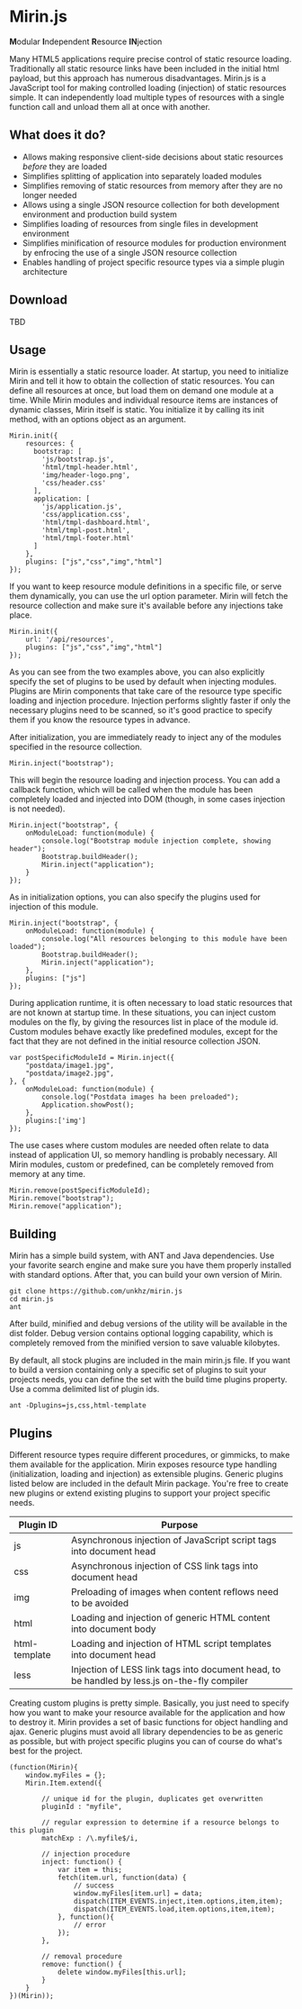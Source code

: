 Mirin.js
========

**M**odular **I**ndependent **R**esource **IN**jection

Many HTML5 applications require precise control of static resource loading. Traditionally all static resource links have been included in the initial html payload, but this approach has numerous disadvantages. Mirin.js is a JavaScript tool for making controlled loading (injection) of static resources simple. It can independently load multiple types of resources with a single function call and unload them all at once with another.

What does it do?
----------------

- Allows making responsive client-side decisions about static resources _before_ they are loaded
- Simplifies splitting of application into separately loaded modules
- Simplifies removing of static resources from memory after they are no longer needed
- Allows using a single JSON resource collection for both development environment and production build system
- Simplifies loading of resources from single files in development environment
- Simplifies minification of resource modules for production environment by enfrocing the use of a single JSON resource collection
- Enables handling of project specific resource types via a simple plugin architecture

Download
--------

TBD

Usage
-----

Mirin is essentially a static resource loader. At startup, you need to initialize Mirin and tell it how to obtain the collection of static resources. You can define all resources at once, but load them on demand one module at a time. While Mirin modules and individual resource items are instances of dynamic classes, Mirin itself is static. You initialize it by calling its init method, with an options object as an argument.

    Mirin.init({
        resources: { 
          bootstrap: [
            'js/bootstrap.js',
            'html/tmpl-header.html',
            'img/header-logo.png',
            'css/header.css'
          ],
          application: [
            'js/application.js',
            'css/application.css',
            'html/tmpl-dashboard.html',
            'html/tmpl-post.html',
            'html/tmpl-footer.html'
          ]
        },
        plugins: ["js","css","img","html"]
    });

If you want to keep resource module definitions in a specific file, or serve them dynamically, you can use the url option parameter. Mirin will fetch the resource collection and make sure it's available before any injections take place.

    Mirin.init({
        url: '/api/resources',
        plugins: ["js","css","img","html"]
    });


As you can see from the two examples above, you can also explicitly specify the set of plugins to be used by default when injecting modules. Plugins are Mirin components that take care of the resource type specific loading and injection procedure. Injection performs slightly faster if only the necessary plugins need to be scanned, so it's good practice to specify them if you know the resource types in advance.

After initialization, you are immediately ready to inject any of the modules specified in the resource collection.

    Mirin.inject("bootstrap");

This will begin the resource loading and injection process. You can add a callback function, which will be called when the module has been completely loaded and injected into DOM (though, in some cases injection is not needed).

    Mirin.inject("bootstrap", {
        onModuleLoad: function(module) {
            console.log("Bootstrap module injection complete, showing header");
            Bootstrap.buildHeader();
            Mirin.inject("application");
        }
    });

As in initialization options, you can also specify the plugins used for injection of this module.

    Mirin.inject("bootstrap", {
        onModuleLoad: function(module) {
            console.log("All resources belonging to this module have been loaded");
            Bootstrap.buildHeader();
            Mirin.inject("application");
        },
        plugins: ["js"]
    });

During application runtime, it is often necessary to load static resources that are not known at startup time. In these situations, you can inject custom modules on the fly, by giving the resources list in place of the module id. Custom modules behave exactly like predefined modules, except for the fact that they are not defined in the initial resource collection JSON.

    var postSpecificModuleId = Mirin.inject({
        "postdata/image1.jpg",
        "postdata/image2.jpg",
    }, {
        onModuleLoad: function(module) {
            console.log("Postdata images ha been preloaded");
            Application.showPost();
        },
        plugins:['img']
    });

The use cases where custom modules are needed often relate to data instead of application UI, so memory handling is probably necessary. All Mirin modules, custom or predefined, can be completely removed from memory at any time.

    Mirin.remove(postSpecificModuleId);
    Mirin.remove("bootstrap");
    Mirin.remove("application");


Building
--------

Mirin has a simple build system, with ANT and Java dependencies. Use your favorite search engine and make sure you have them properly installed with standard options. After that, you can build your own version of Mirin.

    git clone https://github.com/unkhz/mirin.js
    cd mirin.js
    ant

After build, minified and debug versions of the utility will be available in the dist folder. Debug version contains optional logging capability, which is completely removed from the minified version to save valuable kilobytes.

By default, all stock plugins are included in the main mirin.js file. If you want to build a version containing only a specific set of plugins to suit your projects needs, you can define the set with the build time plugins property. Use a comma delimited list of plugin ids.

    ant -Dplugins=js,css,html-template


Plugins
-------

Different resource types require different procedures, or gimmicks, to make them available for the application. Mirin exposes resource type handling (initialization, loading and injection) as extensible plugins. Generic plugins listed below are included in the default Mirin package. You're free to create new plugins or extend existing plugins to support your project specific needs.

| Plugin ID     | Purpose                                                                                      |
|---------------|----------------------------------------------------------------------------------------------|
| js            | Asynchronous injection of JavaScript script tags into document head                          |
| css           | Asynchronous injection of CSS link tags into document head                                   |
| img           | Preloading of images when content reflows need to be avoided                                 |
| html          | Loading and injection of generic HTML content into document body                             |
| html-template | Loading and injection of HTML script templates into document head                            |
| less          | Injection of LESS link tags into document head, to be handled by less.js on-the-fly compiler |

Creating custom plugins is pretty simple. Basically, you just need to specify how you want to make your resource available for the application and how to destroy it. Mirin provides a set of basic functions for object handling and ajax. Generic plugins must avoid all library dependencies to be as generic as possible, but with project specific plugins you can of course do what's best for the project. 

    (function(Mirin){
        window.myFiles = {};
        Mirin.Item.extend({
            
            // unique id for the plugin, duplicates get overwritten
            pluginId : "myfile",
     
            // regular expression to determine if a resource belongs to this plugin
            matchExp : /\.myfile$/i,
            
            // injection procedure
            inject: function() {
                var item = this;
                fetch(item.url, function(data) {
                    // success
                    window.myFiles[item.url] = data;
                    dispatch(ITEM_EVENTS.inject,item.options,item,item);
                    dispatch(ITEM_EVENTS.load,item.options,item,item);
                }, function(){
                    // error
                });
            },
      
            // removal procedure
            remove: function() {
                delete window.myFiles[this.url];
            }
        }
    })(Mirin));
